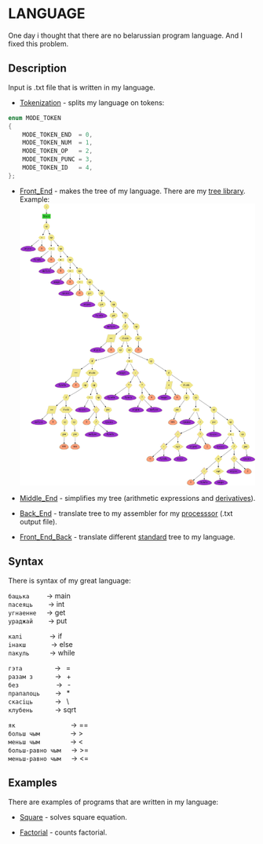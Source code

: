 # LANGUAGE 

One day i thought that there are no belarussian program language. And I fixed this problem.  

## Description

Input is .txt file that is written in my language. 

* [Tokenization](https://github.com/shugaley/1_semestr/blob/master/language/lang_tokenization.cpp) - splits my language on tokens:
```cpp
enum MODE_TOKEN
{
    MODE_TOKEN_END  = 0,
    MODE_TOKEN_NUM  = 1,
    MODE_TOKEN_OP   = 2,
    MODE_TOKEN_PUNC = 3,
    MODE_TOKEN_ID   = 4,
};
```

* [Front_End](https://github.com/shugaley/1_semestr/blob/master/language/lang_tokenization.cpp) - makes the tree of my language. There are my [tree library](https://github.com/shugaley/1_semestr/tree/master/akinator/tree "My own tree library"). Example: 
![](https://github.com/shugaley/1_semestr/blob/master/language/treefisrt.jpg)

* [Middle_End](https://github.com/shugaley/1_semestr/blob/master/language/lang_middle_end.cpp) - simplifies my tree (arithmetic expressions and [derivatives](https://github.com/shugaley/1_semestr/tree/master/differentiator "My own derivation calculator")).

* [Back_End](https://github.com/shugaley/1_semestr/blob/master/language/lang_back_end.cpp) - translate tree to my assembler for my [processsor](https://github.com/shugaley/1_semestr/tree/master/Processor "My own virtual processor") (.txt output file).

* [Front_End_Back](https://github.com/shugaley/1_semestr/blob/master/language/lang_tokenization.cpp) - translate different  [standard](https://docs.google.com/document/d/1i-M6D6Sjlg4CRe6YHWInJ3B3d87_znxn3XpRUEa2Gos/edit "The tree standard of our group") tree to my language.

## Syntax

There is syntax of my great language:

`бацька`⠀⠀⠀ -> main  
`пасеяць`⠀⠀⠀-> int  
`угнаенне`⠀⠀-> get  
`ураджай`⠀⠀⠀-> put  
  
`калi`⠀⠀⠀⠀⠀ -> if  
`iнакш`⠀⠀⠀⠀⠀-> else  
`пакуль`⠀⠀⠀⠀-> while

`гэта`⠀⠀⠀⠀⠀⠀ ->⠀=  
`разам з`⠀⠀⠀⠀  ->⠀+  
`без`⠀⠀⠀⠀⠀⠀ ⠀->⠀-  
`прапалоць`⠀⠀⠀->⠀*  
`скасiць`⠀⠀⠀ ⠀->⠀\  
`клубень`⠀⠀⠀ ⠀-> sqrt
  
`як`⠀⠀⠀⠀⠀⠀⠀⠀⠀⠀⠀-> ==  
`больш чым`⠀⠀⠀⠀⠀⠀-> >  
`меньш чым`⠀⠀⠀⠀⠀⠀-> <  
`больш-равно чым`⠀⠀-> >=  
`меньш-равно чым`⠀⠀-> <=  

## Examples

There are examples of programs that are written in my language:

* [Square](https://github.com/shugaley/1_semestr/blob/master/language/input-output/lang_input_square) - solves square equation.


* [Factorial](https://github.com/shugaley/1_semestr/blob/master/language/input-output/lang_input_fact) - counts factorial.
